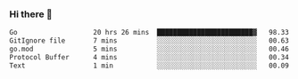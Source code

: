 ### Hi there 👋

<!--
**yeya24/yeya24** is a ✨ _special_ ✨ repository because its `README.md` (this file) appears on your GitHub profile.

Here are some ideas to get you started:

- 🔭 I’m currently working on ...
- 🌱 I’m currently learning ...
- 👯 I’m looking to collaborate on ...
- 🤔 I’m looking for help with ...
- 💬 Ask me about ...
- 📫 How to reach me: ...
- 😄 Pronouns: ...
- ⚡ Fun fact: ...
-->

<!--START_SECTION:waka-->

```txt
Go                   20 hrs 26 mins  ████████████████████████▓   98.33 %
GitIgnore file       7 mins          ░░░░░░░░░░░░░░░░░░░░░░░░░   00.63 %
go.mod               5 mins          ░░░░░░░░░░░░░░░░░░░░░░░░░   00.46 %
Protocol Buffer      4 mins          ░░░░░░░░░░░░░░░░░░░░░░░░░   00.34 %
Text                 1 min           ░░░░░░░░░░░░░░░░░░░░░░░░░   00.09 %
```

<!--END_SECTION:waka-->
